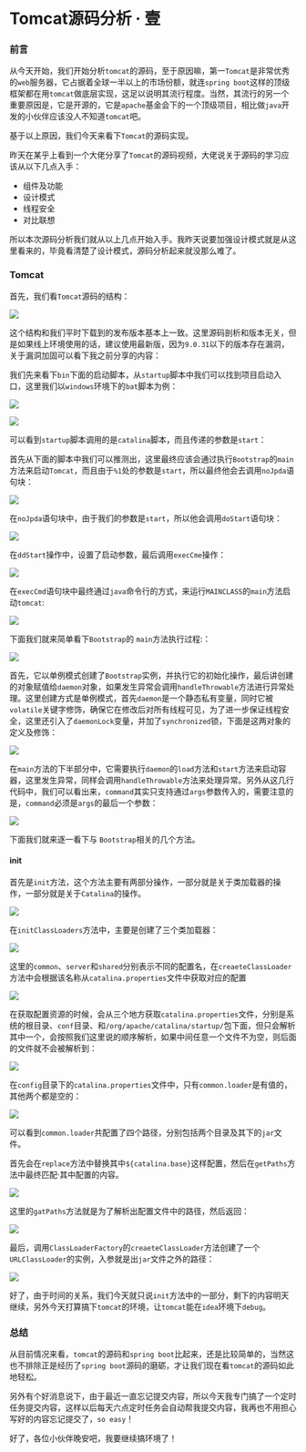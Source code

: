# Tomcat源码分析 · 壹

### 前言

从今天开始，我们开始分析`tomcat`的源码，至于原因嘛，第一`Tomcat`是非常优秀的`web`服务器，它占据着全球一半以上的市场份额，就连`spring boot`这样的顶级框架都在用`tomcat`做底层实现，这足以说明其流行程度。当然，其流行的另一个重要原因是，它是开源的，它是`apache`基金会下的一个顶级项目，相比做`java`开发的小伙伴应该没人不知道`tomcat`吧。

基于以上原因，我们今天来看下`Tomcat`的源码实现。

昨天在某乎上看到一个大佬分享了`Tomcat`的源码视频，大佬说关于源码的学习应该从以下几点入手：

- 组件及功能
- 设计模式
- 线程安全
- 对比联想

所以本次源码分析我们就从以上几点开始入手。我昨天说要加强设计模式就是从这里看来的，毕竟看清楚了设计模式，源码分析起来就没那么难了。

### Tomcat

首先，我们看`Tomcat`源码的结构：

![](https://gitee.com/sysker/picBed/raw/master/blog/20210926085107.png)

这个结构和我们平时下载到的发布版本基本上一致。这里源码剖析和版本无关，但是如果线上环境使用的话，建议使用最新版，因为`9.0.31`以下的版本存在漏洞，关于漏洞加固可以看下我之前分享的内容：





我们先来看下`bin`下面的启动脚本，从`startup`脚本中我们可以找到项目启动入口，这里我们以`windows`环境下的`bat`脚本为例：

![](https://gitee.com/sysker/picBed/raw/master/images/20210926131145.png)

![](https://gitee.com/sysker/picBed/raw/master/images/20210926132445.png)

可以看到`startup`脚本调用的是`catalina`脚本，而且传递的参数是`start`：

首先从下面的脚本中我们可以推测出，这里最终应该会通过执行`Bootstrap`的`main`方法来启动`Tomcat`，而且由于`%1`处的参数是`start`，所以最终他会去调用`noJpda`语句块：

![](https://gitee.com/sysker/picBed/raw/master/images/20210926134054.png)

在`noJpda`语句块中，由于我们的参数是`start`，所以他会调用`doStart`语句块：

![](https://gitee.com/sysker/picBed/raw/master/images/20210926132544.png)

在`ddStart`操作中，设置了启动参数，最后调用`execCme`操作：

![](https://gitee.com/sysker/picBed/raw/master/images/20210926132628.png)

在`execCmd`语句块中最终通过`java`命令行的方式，来运行`MAINCLASS`的`main`方法启动`tomcat`:

![](https://gitee.com/sysker/picBed/raw/master/images/20210926134658.png)

下面我们就来简单看下`Bootstrap`的 `main`方法执行过程:：

![](https://gitee.com/sysker/picBed/raw/master/blog/20210927082820.png)

首先，它以单例模式创建了`Bootstrap`实例，并执行它的初始化操作，最后讲创建的对象赋值给`daemon`对象，如果发生异常会调用`handleThrowable`方法进行异常处理。这里创建方式是单例模式，首先`daemon`是一个静态私有变量，同时它被`volatile`关键字修饰，确保它在修改后对所有线程可见，为了进一步保证线程安全，这里还引入了`daemonLock`变量，并加了`synchronized`锁，下面是这两对象的定义及修饰：

![](https://gitee.com/sysker/picBed/raw/master/blog/20210927083045.png)

在`main`方法的下半部分中，它需要执行`daemon`的`load`方法和`start`方法来启动容器，这里发生异常，同样会调用`handleThrowable`方法来处理异常。另外从这几行代码中，我们可以看出来，`command`其实只支持通过`args`参数传入的，需要注意的是，`command`必须是`args`的最后一个参数：

![](https://gitee.com/sysker/picBed/raw/master/blog/20210927084215.png)

下面我们就来逐一看下与 `Bootstrap`相关的几个方法。

#### init

首先是`init`方法，这个方法主要有两部分操作，一部分就是关于类加载器的操作，一部分就是关于`Catalina`的操作。

![](https://gitee.com/sysker/picBed/raw/master/blog/20210927085524.png)

在`initClassLoaders`方法中，主要是创建了三个类加载器：

![](https://gitee.com/sysker/picBed/raw/master/images/20210927131123.png)

这里的`common`、`server`和`shared`分别表示不同的配置名，在`creaeteClassLoader`方法中会根据该名称从`catalina.properties`文件中获取对应的配置

![](https://gitee.com/sysker/picBed/raw/master/images/20210927132336.png)

在获取配置资源的时候，会从三个地方获取`catalina.properties`文件，分别是系统的根目录、`conf`目录、和`/org/apache/catalina/startup/`包下面，但只会解析其中一个，会按照我们这里说的顺序解析，如果中间任意一个文件不为空，则后面的文件就不会被解析到：

![](https://gitee.com/sysker/picBed/raw/master/images/20210927133320.png)

在`config`目录下的`catalina.properties`文件中，只有`common.loader`是有值的，其他两个都是空的：

![](https://gitee.com/sysker/picBed/raw/master/images/20210927133529.png)

可以看到`common.loader`共配置了四个路径，分别包括两个目录及其下的`jar`文件。

首先会在`replace`方法中替换其中`${catalina.base}`这样配置，然后在`getPaths`方法中最终匹配·其中配置的内容。

![](https://gitee.com/sysker/picBed/raw/master/images/20210927134254.png)

这里的`gatPaths`方法就是为了解析出配置文件中的路径，然后返回：

![](https://gitee.com/sysker/picBed/raw/master/images/20210927134332.png)

最后，调用`ClassLoaderFactory`的`creaeteClassLoader`方法创建了一个`URLClassLoader`的实例，入参就是出`jar`文件之外的路径：

![](https://gitee.com/sysker/picBed/raw/master/blog/20210927220214.png)

好了，由于时间的关系，我们今天就只说`init`方法中的一部分，剩下的内容明天继续，另外今天打算搞下`tomcat`的环境，让`tomcat`能在`idea`环境下`debug`。

### 总结

从目前情况来看，`tomcat`的源码和`spring boot`比起来，还是比较简单的，当然这也不排除正是经历了`spring boot`源码的磨砺，才让我们现在看`tomcat`的源码如此地轻松。

另外有个好消息说下，由于最近一直忘记提交内容，所以今天我专门搞了一个定时任务提交内容，这样以后每天六点定时任务会自动帮我提交内容，我再也不用担心写好的内容忘记提交了，`so easy`！

好了，各位小伙伴晚安吧，我要继续搞环境了！

